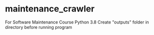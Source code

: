 # maintenance_crawler
For Software Maintenance Course
Python 3.8
Create "outputs" folder in directory before running program